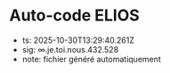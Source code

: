 # Auto-code ELIOS
- ts: 2025-10-30T13:29:40.261Z
- sig: ∞.je.toi.nous.432.528
- note: fichier généré automatiquement